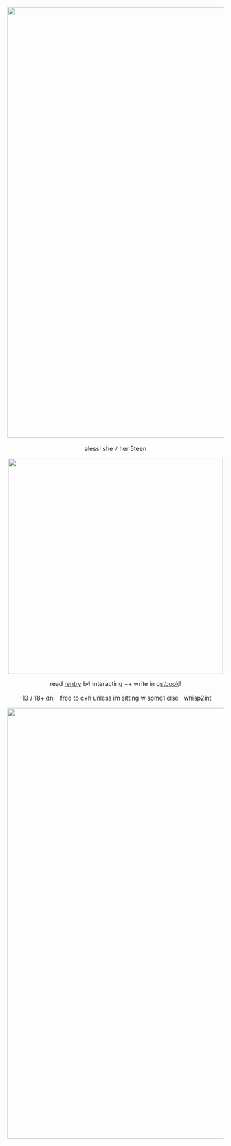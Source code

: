 <p align="center"> <img width="1000" src="https://media.discordapp.net/attachments/1104186775754244166/1131690600417198150/0FFEC6BC-D5AE-4EB8-AE17-CCC883479637.png">
<p align="center"> aless! she ﾉ her 5teen 
<p align="center"> <img width="500" src="https://cdn.discordapp.com/attachments/675610269699014710/1205516090940325919/tumblr_a131166dbac359ea2e8fe7f76c768f12_d6e70911_1280.png?ex=65d8a759&is=65c63259&hm=2d9e40bc758aaeb51cb7c5ef1d3c208e534036c8d8319e313cc4e3728f610cd3&">

<div align="center"> 
  
  read [rentry](https://rentry.co/strchasm) b4 interacting ++ write in [gstbook](https://vmprism.123guestbook.com/#)!

  <div align="center"> 

  -13 / 18+ dniㅤfree to c+h unless im sitting w some1 elseㅤwhisp2int
  
<p align="center"> <img width="1000" src="https://media.discordapp.net/attachments/1104186775754244166/1131690600777920612/E031B25D-FC44-451E-9261-873945E23E19.png">
